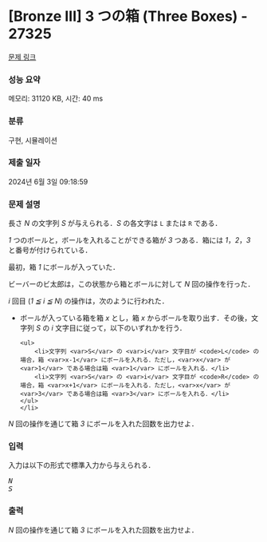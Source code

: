 # [Bronze III] 3 つの箱 (Three Boxes) - 27325 

[문제 링크](https://www.acmicpc.net/problem/27325) 

### 성능 요약

메모리: 31120 KB, 시간: 40 ms

### 분류

구현, 시뮬레이션

### 제출 일자

2024년 6월 3일 09:18:59

### 문제 설명

<p>長さ <var>N</var> の文字列 <var>S</var> が与えられる．<var>S</var> の各文字は <code>L</code> または <code>R</code> である．</p>

<p><var>1</var> つのボールと，ボールを入れることができる箱が <var>3</var> つある．箱には <var>1</var>，<var>2</var>，<var>3</var> と番号が付けられている．</p>

<p>最初，箱 <var>1</var> にボールが入っていた．</p>

<p>ビーバーのビ太郎は，この状態から箱とボールに対して <var>N</var> 回の操作を行った．</p>

<p><var>i</var> 回目 (<var>1 ≦ i ≦ N</var>) の操作は，次のように行われた．</p>

<ul>
	<li>ボールが入っている箱を箱 <var>x</var> とし，箱 <var>x</var> からボールを取り出す．その後，文字列 <var>S</var> の <var>i</var> 文字目に従って，以下のいずれかを行う．

	<ul>
		<li>文字列 <var>S</var> の <var>i</var> 文字目が <code>L</code> の場合，箱 <var>x-1</var> にボールを入れる．ただし，<var>x</var> が <var>1</var> である場合は箱 <var>1</var> にボールを入れる．</li>
		<li>文字列 <var>S</var> の <var>i</var> 文字目が <code>R</code> の場合，箱 <var>x+1</var> にボールを入れる．ただし，<var>x</var> が <var>3</var> である場合は箱 <var>3</var> にボールを入れる．</li>
	</ul>
	</li>
</ul>

<p><var>N</var> 回の操作を通じて箱 <var>3</var> にボールを入れた回数を出力せよ．</p>

### 입력 

 <p>入力は以下の形式で標準入力から与えられる．</p>

<pre><var>N</var>
<var>S</var></pre>

### 출력 

 <p><var>N</var> 回の操作を通じて箱 <var>3</var> にボールを入れた回数を出力せよ．</p>

